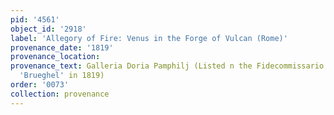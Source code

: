 ```yaml
---
pid: '4561'
object_id: '2918'
label: 'Allegory of Fire: Venus in the Forge of Vulcan (Rome)'
provenance_date: '1819'
provenance_location:
provenance_text: Galleria Doria Pamphilj (Listed n the Fidecommissario Catalog as
  'Brueghel' in 1819)
order: '0073'
collection: provenance
---
```

